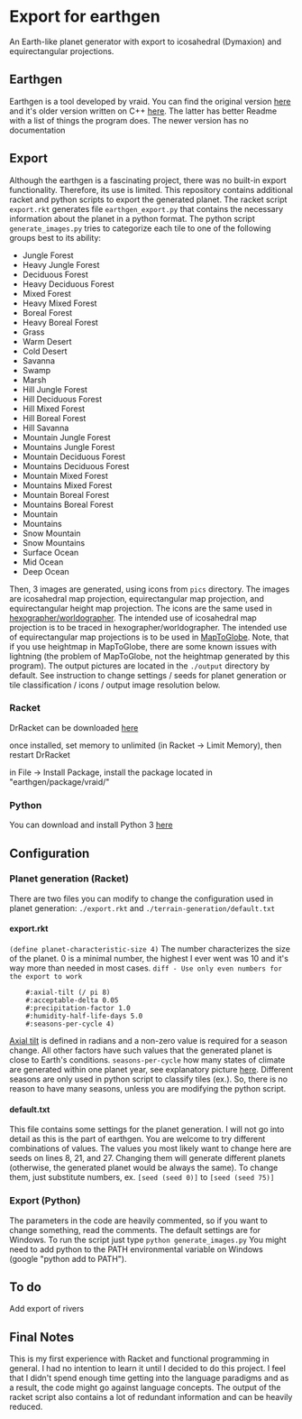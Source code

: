 Export for earthgen
=
An Earth-like planet generator with export to icosahedral (Dymaxion) and equirectangular projections.

Earthgen
-
Earthgen is a tool developed by vraid. You can find the original version [here](https://github.com/vraid/earthgen) and it's older version written on C++ [here](https://github.com/vraid/earthgen-old). The latter has better Readme with a list of things the program does. The newer version has no documentation

Export
-
Although the earthgen is a fascinating project, there was no built-in export functionality. Therefore, its use is limited. This repository contains additional racket and python scripts to export the generated planet. The racket script
`export.rkt` generates file `earthgen_export.py` that contains the necessary information about the planet in a python format. The python script `generate_images.py` tries to categorize each tile to one of the following groups best to its ability:

- Jungle Forest
- Heavy Jungle Forest
- Deciduous Forest
- Heavy Deciduous Forest
- Mixed Forest
- Heavy Mixed Forest
- Boreal Forest
- Heavy Boreal Forest
- Grass
- Warm Desert
- Cold Desert
- Savanna
- Swamp
- Marsh
- Hill Jungle Forest
- Hill Deciduous Forest
- Hill Mixed Forest
- Hill Boreal Forest
- Hill Savanna
- Mountain Jungle Forest
- Mountains Jungle Forest
- Mountain Deciduous Forest
- Mountains Deciduous Forest
- Mountain Mixed Forest
- Mountains Mixed Forest
- Mountain Boreal Forest
- Mountains Boreal Forest
- Mountain
- Mountains
- Snow Mountain
- Snow Mountains
- Surface Ocean
- Mid Ocean
- Deep Ocean

Then, 3 images are generated, using icons from `pics` directory. The images are icosahedral map projection, equirectangular map projection, and equirectangular height map projection. The icons are the same used in [hexographer/worldographer](https://www.hexographer.com/). The intended use of icosahedral map projection is to be traced in hexographer/worldographer. The intended use of equirectangular map projections is to be used in [MapToGlobe](https://www.maptoglobe.com/). Note, that if you use heightmap in MapToGlobe, there are some known issues with lightning (the problem of MapToGlobe, not the heightmap generated by this program). The output pictures are located in the `./output` directory by default. See instruction to change settings / seeds for planet generation or tile classification / icons / output image resolution below.

### Racket

DrRacket can be downloaded [here](https://download.racket-lang.org/)

once installed, set memory to unlimited (in Racket -> Limit Memory), then restart DrRacket

in File -> Install Package, install the package located in "earthgen/package/vraid/"

### Python

You can download and install Python 3 [here](https://www.python.org/downloads/)

Configuration
-
### Planet generation (Racket)

There are two files you can modify to change the configuration used in planet generation: `./export.rkt` and `./terrain-generation/default.txt`

#### export.rkt

```(define planet-characteristic-size 4)```
The number characterizes the size of the planet. 0 is a minimal number, the highest I ever went was 10 and it's way more than needed in most cases. ```diff - Use only even numbers for the export to work```

``` 
    #:axial-tilt (/ pi 8)
    #:acceptable-delta 0.05
    #:precipitation-factor 1.0
    #:humidity-half-life-days 5.0
    #:seasons-per-cycle 4)
```
[Axial tilt](https://en.wikipedia.org/wiki/Axial_tilt) is defined in radians and a non-zero value is required for a season change. All other factors have such values that the generated planet is close to Earth's conditions. `seasons-per-cycle` how many states of climate are generated within one planet year, see explanatory picture [here](https://github.com/vraid/earthgen-old#seasonal-variation). Different seasons are only used in python script to classify tiles (ex.). So, there is no reason to have many seasons, unless you are modifying the python script.


#### default.txt

This file contains some settings for the planet generation. I will not go into detail as this is the part of earthgen. You are welcome to try different combinations of values. The values you most likely want to change here are seeds on lines 8, 21, and 27. Changing them will generate different planets (otherwise, the generated planet would be always the same). To change them, just substitute numbers, ex.
```[seed (seed 0)]```
to
```[seed (seed 75)]```

### Export (Python)
The parameters in the code are heavily commented, so if you want to change something, read the comments. The default settings are for Windows. To run the script just type
`python generate_images.py`
You might need to add python to the PATH environmental variable on Windows (google "python add to PATH").


To do
-
Add export of rivers

Final Notes
-
This is my first experience with Racket and functional programming in general. I had no intention to learn it until I decided to do this project. I feel that I didn't spend enough time getting into the language paradigms and as a result, the code might go against language concepts. The output of the racket script also contains a lot of redundant information and can be heavily reduced.
